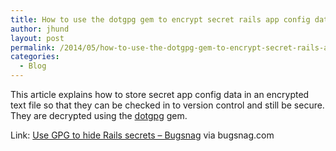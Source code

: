 ```yaml
---
title: How to use the dotgpg gem to encrypt secret rails app config data
author: jhund
layout: post
permalink: /2014/05/how-to-use-the-dotgpg-gem-to-encrypt-secret-rails-app-config-data/
categories:
  - Blog
---
```

This article explains how to store secret app config data in an encrypted text file so that they can be checked in to version control and still be secure. They are decrypted using the [dotgpg][1] gem.

<p class="iii-article-source">
  Link: <a href="http://bit.ly/1l60Io0">Use GPG to hide Rails secrets &#8211; Bugsnag</a> via bugsnag.com
</p>

 [1]: https://github.com/ConradIrwin/dotgpg